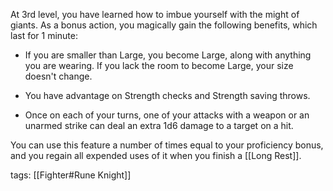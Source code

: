 At 3rd level, you have learned how to imbue yourself with the might of giants. As a bonus action, you magically gain the following benefits, which last for 1 minute:

-   If you are smaller than Large, you become Large, along with anything you are wearing. If you lack the room to become Large, your size doesn't change.

-   You have advantage on Strength checks and Strength saving throws.

-   Once on each of your turns, one of your attacks with a weapon or an unarmed strike can deal an extra 1d6 damage to a target on a hit.

You can use this feature a number of times equal to your proficiency bonus, and you regain all expended uses of it when you finish a [[Long Rest]].

tags: [[Fighter#Rune Knight]]